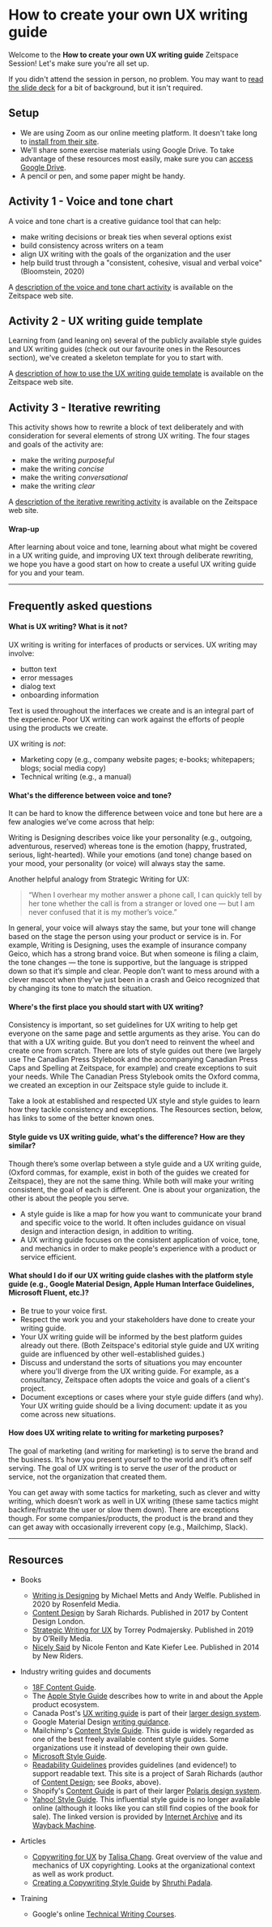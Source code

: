 # How to create your own UX writing guide

Welcome to the **How to create your own UX writing guide** Zeitspace Session!
Let's make sure you're all set up.

If you didn't attend the session in person, no problem. You may want to [read the slide deck](https://github.com/zeitspace/web-accessibility-session/blob/master/Resources/Zeitspace%20Session%20-%20Web%20accessibility%20slides.pdf) for a bit of background, but it isn't required.

## Setup

* We are using Zoom as our online meeting platform. It doesn't take long to [install from their site](https://zoom.us/download).
* We'll share some exercise materials using Google Drive. To take advantage of these resources most easily, make sure you can [access Google Drive](https://drive.google.com/).
* A pencil or pen, and some paper might be handy.

## Activity 1 - Voice and tone chart

A voice and tone chart is a creative guidance tool that can help:
* make writing decisions or break ties when several options exist
* build consistency across writers on a team
* align UX writing with the goals of the organization and the user
* help build trust through a "consistent, cohesive, visual and verbal voice" (Bloomstein, 2020)

A [description of the voice and tone chart activity](https://www.zeitspace.com/voice-and-tone-chart) is available on the Zeitspace web site.

## Activity 2 - UX writing guide template

Learning from (and leaning on) several of the publicly available style guides and UX writing guides (check out our favourite ones in the Resources section), we've created a skeleton template for you to start with.

A [description of how to use the UX writing guide template](https://www.zeitspace.com/voice-and-tone-chart) is available on the Zeitspace web site.

## Activity 3 - Iterative rewriting

This activity shows how to rewrite a block of text deliberately and with consideration for several elements of strong UX writing. The four stages and goals of the activity are:
* make the writing *purposeful*
* make the writing *concise*
* make the writing *conversational*
* make the writing *clear*

A [description of the iterative rewriting activity](https://www.zeitspace.com/iterative-rewriting) is available on the Zeitspace web site.

#### Wrap-up

After learning about voice and tone, learning about what might be covered in a UX writing guide, and improving UX text through deliberate rewriting, we hope you have a good start on how to create a useful UX writing guide for you and your team.

---
## Frequently asked questions

#### What is UX writing? What is it not?
UX writing is writing for interfaces of products or services. UX writing may involve:
* button text
* error messages
* dialog text
* onboarding information

Text is used throughout the interfaces we create and is an integral part of the experience. Poor UX writing can work against the efforts of people using the products we create.

UX writing is *not*:
* Marketing copy (e.g., company website pages; e-books; whitepapers; blogs; social media copy)
* Technical writing (e.g., a manual)

#### What's the difference between voice and tone?

It can be hard to know the difference between voice and tone but here are a few analogies we’ve come across that help:

Writing is Designing describes voice like your personality (e.g., outgoing, adventurous, reserved) whereas tone is the emotion (happy, frustrated, serious, light-hearted). While your emotions (and tone) change based on your mood, your personality (or voice) will always stay the same.

Another helpful analogy from Strategic Writing for UX:

> “When I overhear my mother answer a phone call, I can quickly tell by her tone whether the call is from a stranger or loved one — but I am never confused that it is my mother’s voice.”

In general, your voice will always stay the same, but your tone will change based on the stage the person using your product or service is in. For example, Writing is Designing, uses the example of insurance company Geico, which has a strong brand voice. But when someone is filing a claim, the tone changes — the tone is supportive, but the language is stripped down so that it’s simple and clear. People don’t want to mess around with a clever mascot when they’ve just been in a crash and Geico recognized that by changing its tone to match the situation.

#### Where's the first place you should start with UX writing?

Consistency is important, so set guidelines for UX writing to help get everyone on the same page and settle arguments as they arise. You can do that with a UX writing guide. But you don’t need to reinvent the wheel and create one from scratch. There are lots of style guides out there (we largely use The Canadian Press Stylebook and the accompanying Canadian Press Caps and Spelling at Zeitspace, for example) and create exceptions to suit your needs. While The Canadian Press Stylebook omits the Oxford comma, we created an exception in our Zeitspace style guide to include it.

Take a look at established and respected UX style and style guides to learn how they tackle consistency and exceptions. The Resources section, below, has links to some of the better known ones.

#### Style guide vs UX writing guide, what's the difference? How are they similar?

Though there’s some overlap between a style guide and a UX writing guide, (Oxford commas, for example, exist in both of the guides we created for Zeitspace), they are not the same thing. While both will make your writing consistent, the goal of each is different. One is about your organization, the other is about the people you serve.
* A style guide is like a map for how you want to communicate your brand and specific voice to the world. It often includes guidance on visual design and interaction design, in addition to writing.
* A UX writing guide focuses on the consistent application of voice, tone, and mechanics in order to make people's experience with a product or service efficient.

#### What should I do if our UX writing guide clashes with the platform style guide (e.g., Google Material Design, Apple Human Interface Guidelines, Microsoft Fluent, etc.)?

* Be true to your voice first.
* Respect the work you and your stakeholders have done to create your writing guide.
* Your UX writing guide will be informed by the best platform guides already out there. (Both Zeitspace's editorial style guide and UX writing guide are influenced by other well-established guides.)
* Discuss and understand the sorts of situations you may encounter where you'll diverge from the UX writing guide. For example, as a consultancy, Zeitspace often adopts the voice and goals of a client's project.
* Document exceptions or cases where your style guide differs (and why). Your UX writing guide should be a living document: update it as you come across new situations.

#### How does UX writing relate to writing for marketing purposes?

The goal of marketing (and writing for marketing) is to serve the brand and the business. It’s how you present yourself to the world and it’s often self serving. The goal of UX writing is to serve the *user* of the product or service, not the organization that created them.

You can get away with some tactics for marketing, such as clever and witty writing, which doesn’t work as well in UX writing (these same tactics might backfire/frustrate the user or slow them down). There are exceptions though. For some companies/products, the product is the brand and they can get away with occasionally irreverent copy (e.g., Mailchimp, Slack).

---
## Resources
* Books
  * [Writing is Designing](https://rosenfeldmedia.com/books/writing-is-designing/) by Michael Metts and Andy Welfle. Published in 2020 by Rosenfeld Media.
  * [Content Design](https://contentdesign.london/book/) by Sarah Richards. Published in 2017 by Content Design London.
  * [Strategic Writing for UX](https://www.oreilly.com/library/view/strategic-writing-for/9781492049388/) by Torrey Podmajersky. Published in 2019 by O’Reilly Media.
  * [Nicely Said](https://www.nicelysaid.co) by Nicole Fenton and Kate Kiefer Lee. Published in 2014 by New Riders.


* Industry writing guides and documents
  * [18F Content Guide](https://content-guide.18f.gov).
  * The [Apple Style Guide](https://help.apple.com/applestyleguide/) describes how to write in and about the Apple product ecosystem.
  * Canada Post's [UX writing guide](https://www.canadapost.ca/cpc/en/designsystem/mercury/ux-writing.page) is part of their [larger design system](https://www.canadapost.ca/cpc/en/designsystem/mercury/home.page).
  * Google Material Design [writing guidance](https://material.io/design/communication/writing.html).
  * Mailchimp's [Content Style Guide](https://styleguide.mailchimp.com). This guide is widely regarded as one of the best freely available content style guides. Some organizations use it instead of developing their own guide.
  * [Microsoft Style Guide](https://docs.microsoft.com/en-ca/style-guide/welcome/).
  * [Readability Guidelines](https://readabilityguidelines.co.uk) provides guidelines (and evidence!) to support readable text. This site is a project of Sarah Richards (author of [Content Design](https://contentdesign.london/book/); see *Books*, above).
  * Shopify's [Content Guide](https://polaris.shopify.com/content/voice-and-tone) is part of their larger [Polaris design system](https://polaris.shopify.com).
  * [Yahoo! Style Guide](https://web.archive.org/web/20120526203107/http://styleguide.yahoo.com/). This influential style guide is no longer available online (although it looks like you can still find copies of the book for sale). The linked version is provided by [Internet Archive](https://archive.org) and its [Wayback Machine](https://archive.org/web/).


* Articles
  * [Copywriting for UX](https://medium.com/theagency/copywriting-for-ux-1c577924698a) by [Talisa Chang](http://talisachang.com/). Great overview of the value and mechanics of UX copyrighting. Looks at the organizational context as well as work product.
  * [Creating a Copywriting Style Guide](https://uiux.blog/creating-a-copywriting-style-guide-6b07c0935953) by [Shruthi Padala](https://twitter.com/spadala7).


* Training
  * Google's online [Technical Writing Courses](https://developers.google.com/tech-writing).
